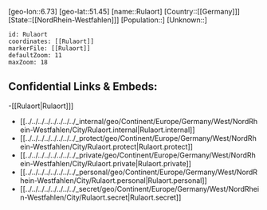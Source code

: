 ﻿---
location: [51.45,6.73]
mapzoom: [7,12] 
mapmarker: city 
type: City
tags:
- geo/City


SpocWebEntityId: 33827
isDeleted: false
confidential: public

---
[geo-lon::6.73]
[geo-lat::51.45]
[name::Rulaort]
[Country::[[Germany]]]
[State::[[NordRhein-Westfahlen]]]
[Population::]
[Unknown::]


```leaflet
id: Rulaort
coordinates: [[Rulaort]]
markerFile: [[Rulaort]]
defaultZoom: 11 
maxZoom: 18
```


## Confidential Links & Embeds: 
-[[Rulaort|Rulaort]]] 
- [[../../../../../../../../_internal/geo/Continent/Europe/Germany/West/NordRhein-Westfahlen/City/Rulaort.internal|Rulaort.internal]] 
- [[../../../../../../../../_protect/geo/Continent/Europe/Germany/West/NordRhein-Westfahlen/City/Rulaort.protect|Rulaort.protect]] 
- [[../../../../../../../../_private/geo/Continent/Europe/Germany/West/NordRhein-Westfahlen/City/Rulaort.private|Rulaort.private]] 
- [[../../../../../../../../_personal/geo/Continent/Europe/Germany/West/NordRhein-Westfahlen/City/Rulaort.personal|Rulaort.personal]] 
- [[../../../../../../../../_secret/geo/Continent/Europe/Germany/West/NordRhein-Westfahlen/City/Rulaort.secret|Rulaort.secret]] 
